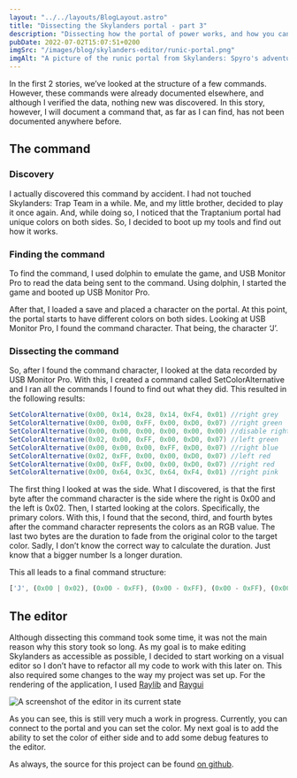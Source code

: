 ```yaml
---
layout: "../../layouts/BlogLayout.astro"
title: "Dissecting the Skylanders portal - part 3"
description: "Dissecting how the portal of power works, and how you can play with it too."
pubDate: 2022-07-02T15:07:51+0200
imgSrc: "/images/blog/skylanders-editor/runic-portal.png"
imgAlt: "A picture of the runic portal from Skylanders: Spyro's adventure"
---
```

In the first 2 stories, we’ve looked at the structure of a few commands. However, these commands were already documented elsewhere, and although I verified the data, nothing new was discovered. In this story, however, I will document a command that, as far as I can find, has not been documented anywhere before.

## The command

### Discovery
I actually discovered this command by accident. I had not touched Skylanders: Trap Team in a while. Me, and my little brother, decided to play it once again. And, while doing so, I noticed that the Traptanium portal had unique colors on both sides. So, I decided to boot up my tools and find out how it works.

### Finding the command
To find the command, I used dolphin to emulate the game, and USB Monitor Pro to read the data being sent to the command. Using dolphin, I started the game and booted up USB Monitor Pro.

After that, I loaded a save and placed a character on the portal. At this point, the portal starts to have different colors on both sides. Looking at USB Monitor Pro, I found the command character. That being, the character ‘J’.

### Dissecting the command
So, after I found the command character, I looked at the data recorded by USB Monitor Pro. With this, I created a command called SetColorAlternative and I ran all the commands I found to find out what they did. This resulted in the following results:

```csharp
SetColorAlternative(0x00, 0x14, 0x28, 0x14, 0xF4, 0x01) //right grey
SetColorAlternative(0x00, 0x00, 0xFF, 0x00, 0xD0, 0x07) //right green
SetColorAlternative(0x00, 0x00, 0x00, 0x00, 0x00, 0x00) //disable right side
SetColorAlternative(0x02, 0x00, 0xFF, 0x00, 0xD0, 0x07) //left green
SetColorAlternative(0x00, 0x00, 0x00, 0xFF, 0xD0, 0x07) //right blue
SetColorAlternative(0x02, 0xFF, 0x00, 0x00, 0xD0, 0x07) //left red
SetColorAlternative(0x00, 0xFF, 0x00, 0x00, 0xD0, 0x07) //right red
SetColorAlternative(0x00, 0x64, 0x3C, 0x64, 0xF4, 0x01) //right pink
```

The first thing I looked at was the side. What I discovered, is that the first byte after the command character is the side where the right is 0x00 and the left is 0x02. Then, I started looking at the colors. Specifically, the primary colors. With this, I found that the second, third, and fourth bytes after the command character represents the colors as an RGB value. The last two bytes are the duration to fade from the original color to the target color. Sadly, I don’t know the correct way to calculate the duration. Just know that a bigger number Is a longer duration.

This all leads to a final command structure:

```js
['J', (0x00 | 0x02), (0x00 - 0xFF), (0x00 - 0xFF), (0x00 - 0xFF), (0x00 - 0xFF), (0x00 - 0xFF)]
```

## The editor
Although dissecting this command took some time, it was not the main reason why this story took so long. As my goal is to make editing Skylanders as accessible as possible, I decided to start working on a visual editor so I don’t have to refactor all my code to work with this later on. This also required some changes to the way my project was set up. For the rendering of the application, I used [Raylib](https://github.com/raysan5/raylib) and [Raygui](https://github.com/raysan5/raygui)

![A screenshot of the editor in its current state](/images/blog/skylanders-editor/editor-raylib.png)

As you can see, this is still very much a work in progress. Currently, you can connect to the portal and you can set the color. My next goal is to add the ability to set the color of either side and to add some debug features to the editor.

As always, the source for this project can be found [on github](https://github.com/mandar1jn/SkylandersEditor).